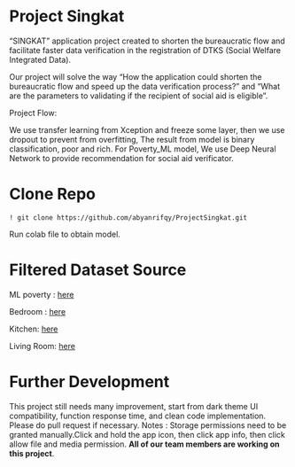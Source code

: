 # Project Singkat

“SINGKAT” application project created to shorten the bureaucratic flow and facilitate faster data verification in the registration of DTKS (Social Welfare Integrated Data). 

Our project will solve the way “How the application could shorten the bureaucratic flow and speed up the data verification process?” and “What are the parameters to validating if the recipient of social aid is eligible”.

Project Flow:

We use transfer learning from Xception and freeze some layer, then we use dropout to prevent from overfitting, 
The result from model is binary classification, poor and rich. For Poverty_ML model, We use Deep Neural Network to provide recommendation for social aid verificator. 

# Clone Repo

```
! git clone https://github.com/abyanrifqy/ProjectSingkat.git
```

Run colab file to obtain model. 

# Filtered Dataset Source

ML poverty : [here](https://drive.google.com/drive/folders/1cnh6CiKFHCzTTdG5QEl-N42aAWNgM9U4?usp=sharing)

Bedroom : [here](https://drive.google.com/drive/folders/1hywXPVFkM5wzSJoA5SwRSBwg5cHYCzlS?usp=sharing) 

Kitchen:  [here](https://drive.google.com/drive/folders/1SdqkrVnpYKEGgYP1azOmHXe24Inx-k3-?usp=sharing) 

Living Room: [here](https://drive.google.com/drive/folders/1wJrbcaMIkvjmPQuoHiV7Wv6ycpUSJHA9?usp=sharing) 

# Further Development

This project still needs many improvement, start from dark theme UI compatibility, function response time, and clean code implementation. Please do pull request if necessary.
Notes : Storage permissions need to be granted manually.Click and hold the app icon, then click app info, then click allow file and media permission.
**All of our team members are working on this project**. 
